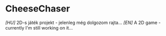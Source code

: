 # CheeseChaser

*[HU]*
2D-s játék projekt - jelenleg még dolgozom rajta...
*[EN]*
A 2D game - currently I'm still working on it...

